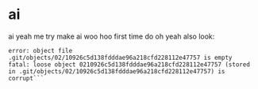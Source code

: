 # ai
ai yeah
me try make ai woo hoo
first time do
oh yeah also look:

```error: object file .git/objects/02/10926c5d138fdddae96a218cfd228112e47757 is empty
error: object file .git/objects/02/10926c5d138fdddae96a218cfd228112e47757 is empty
fatal: loose object 0210926c5d138fdddae96a218cfd228112e47757 (stored in .git/objects/02/10926c5d138fdddae96a218cfd228112e47757) is corrupt```